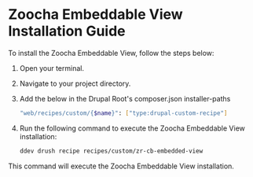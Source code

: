 # Zoocha Embeddable View Installation Guide

To install the Zoocha Embeddable View, follow the steps below:

1. Open your terminal.
2. Navigate to your project directory.
3. Add the below in the Drupal Root's composer.json installer-paths
    ```sh
    "web/recipes/custom/{$name}": ["type:drupal-custom-recipe"]
    ```
4. Run the following command to execute the Zoocha Embeddable View installation:

    ```sh
    ddev drush recipe recipes/custom/zr-cb-embedded-view
    ```

This command will execute the Zoocha Embeddable View installation.
